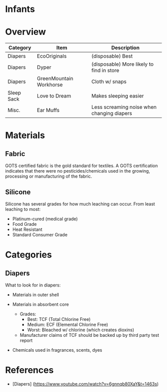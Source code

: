 # Infants

# Overview
| Category | Item | Description |
|----------|------|-------------|
| Diapers | EcoOriginals | (disposable) Best |
| Diapers | Dyper | (disposable) More likely to find in store   |
| Diapers | GreenMountain Workhorse | Cloth w/ snaps |
| Sleep Sack | Love to Dream | Makes sleeping easier |
| Misc. | Ear Muffs | Less screaming noise when changing diapers |


# Materials

## Fabric
GOTS certified fabric is the gold standard for textiles.  A GOTS certification indicates that there were no pesticides/chemicals used in the growing, processing or manufacturing of the fabric.

## Silicone
Silicone has several grades for how much leaching can occur.  From least leaching to most:
- Platinum-cured (medical grade)
- Food Grade
- Heat Resistant
- Standard Consumer Grade

# Categories
## Diapers
What to look for in diapers:
- Materials in outer shell
- Materials in absorbent core
  - Grades:
    - Best:  TCF (Total Chlorine Free)
    - Medium:  ECF (Elemental Chlorine Free)
    - Worst:  Bleached w/ chlorine (which creates dioxins)
  - Manufacturer claims of TCF should be backed up by third party test report

- Chemicals used in fragrances, scents, dyes

# References
- [Diapers] (https://www.youtube.com/watch?v=6gnnqb80XaY&t=1463s)
